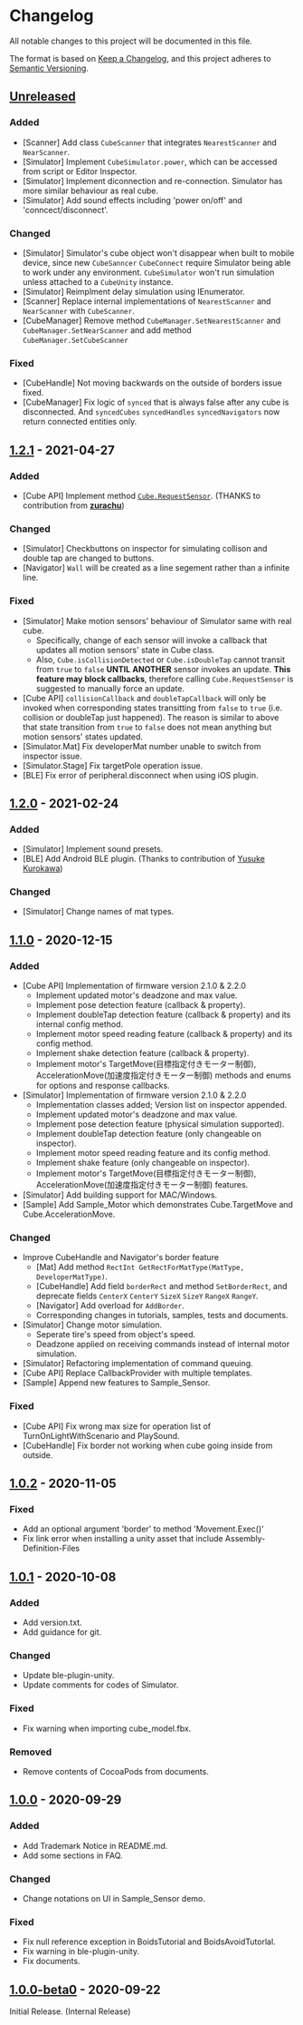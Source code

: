 # Changelog

All notable changes to this project will be documented in this file.

The format is based on [Keep a Changelog](https://keepachangelog.com/en/1.0.0/),
and this project adheres to [Semantic Versioning](https://semver.org/spec/v2.0.0.html).

## [Unreleased](https://github.com/morikatron/toio-sdk-for-unity/tree/develop)

### Added

- [Scanner] Add class `CubeScanner` that integrates `NearestScanner` and `NearScanner`.
- [Simulator] Implement `CubeSimulator.power`, which can be accessed from script or Editor Inspector.
- [Simulator] Implement diconnection and re-connection. Simulator has more similar behaviour as real cube.
- [Simulator] Add sound effects including 'power on/off' and 'conncect/disconnect'.

### Changed

- [Simulator] Simulator's cube object won't disappear when built to mobile device, since new `CubeSanncer` `CubeConnect` require Simulator being able to work under any environment. `CubeSimulator` won't run simulation unless attached to a `CubeUnity` instance.
- [Simulator] Reimplment delay simulation using IEnumerator.
- [Scanner] Replace internal implementations of `NearestScanner` and `NearScanner` with `CubeScanner`.
- [CubeManager] Remove method `CubeManager.SetNearestScanner` and `CubeManager.SetNearScanner` and add method `CubeManager.SetCubeScanner`

### Fixed

- [CubeHandle] Not moving backwards on the outside of borders issue fixed.
- [CubeManager] Fix logic of `synced` that is always false after any cube is disconnected. And `syncedCubes` `syncedHandles` `syncedNavigators` now return connected entities only.

## [1.2.1](https://github.com/morikatron/toio-sdk-for-unity/tree/v1.2.1) - 2021-04-27

### Added

- [Cube API] Implement method [`Cube.RequestSensor`](https://toio.github.io/toio-spec/docs/ble_sensor#書き込み操作). (THANKS to contribution from [**zurachu**](https://github.com/zurachu))

### Changed

- [Simulator] Checkbuttons on inspector for simulating collison and double tap are changed to buttons.
- [Navigator] `Wall` will be created as a line segement rather than a infinite line.

### Fixed

- [Simulator] Make motion sensors' behaviour of Simulator same with real cube.
  - Specifically, change of each sensor will invoke a callback that updates all motion sensors' state in Cube class.
  - Also, `Cube.isCollisionDetected` or `Cube.isDoubleTap` cannot transit from `true` to `false` **UNTIL** **ANOTHER** sensor invokes an update. **This feature may block callbacks**, therefore calling `Cube.RequestSensor` is suggested to manually force an update.
- [Cube API] `collisionCallback` and `doubleTapCallback` will only be invoked when corresponding states transitting from `false` to `true` (i.e. collision or doubleTap just happened). The reason is similar to above that state transition from `true` to `false` does not mean anything but motion sensors' states updated.
- [Simulator.Mat] Fix developerMat number unable to switch from inspector issue.
- [Simulator.Stage] Fix targetPole operation issue.
- [BLE] Fix error of peripheral.disconnect when using iOS plugin.

## [1.2.0](https://github.com/morikatron/toio-sdk-for-unity/tree/v1.2.0) - 2021-02-24

### Added

- [Simulator] Implement sound presets.
- [BLE] Add Android BLE plugin. (Thanks to contribution of [Yusuke Kurokawa](https://github.com/wotakuro))

### Changed

- [Simulator] Change names of mat types.

## [1.1.0](https://github.com/morikatron/toio-sdk-for-unity/tree/v1.1.0) - 2020-12-15

### Added

- [Cube API] Implementation of firmware version 2.1.0 & 2.2.0
  - Implement updated motor's deadzone and max value.
  - Implement pose detection feature (callback & property).
  - Implement doubleTap detection feature (callback & property) and its internal config method.
  - Implement motor speed reading feature (callback & property) and its config method.
  - Implement shake detection feature (callback & property).
  - Implement motor's TargetMove(目標指定付きモーター制御), AccelerationMove(加速度指定付きモーター制御) methods and enums for options and response callbacks.
- [Simulator] Implementation of firmware version 2.1.0 & 2.2.0
  - Implementation classes added; Version list on inspector appended.
  - Implement updated motor's deadzone and max value.
  - Implement pose detection feature (physical simulation supported).
  - Implement doubleTap detection feature (only changeable on inspector).
  - Implement motor speed reading feature and its config method.
  - Implement shake feature (only changeable on inspector).
  - Implement motor's TargetMove(目標指定付きモーター制御), AccelerationMove(加速度指定付きモーター制御) features.
- [Simulator] Add building support for MAC/Windows.
- [Sample] Add Sample_Motor which demonstrates Cube.TargetMove and Cube.AccelerationMove.

### Changed

- Improve CubeHandle and Navigator's border feature
  - [Mat] Add method `RectInt GetRectForMatType(MatType, DeveloperMatType)`.
  - [CubeHandle] Add field `borderRect` and method `SetBorderRect`, and deprecate fields `CenterX` `CenterY` `SizeX` `SizeY` `RangeX` `RangeY`.
  - [Navigator] Add overload for `AddBorder`.
  - Corresponding changes in tutorials, samples, tests and documents.
- [Simulator] Change motor simulation.
  - Seperate tire's speed from object's speed.
  - Deadzone applied on receiving commands instead of internal motor simulation.
- [Simulator] Refactoring implementation of command queuing.
- [Cube API] Replace CallbackProvider with multiple templates.
- [Sample] Append new features to Sample_Sensor.

### Fixed

- [Cube API] Fix wrong max size for operation list of TurnOnLightWithScenario and PlaySound.
- [CubeHandle] Fix border not working when cube going inside from outside.

## [1.0.2](https://github.com/morikatron/toio-sdk-for-unity/tree/v1.0.2) - 2020-11-05

### Fixed

- Add an optional argument 'border' to method 'Movement.Exec()'
- Fix link error when installing a unity asset that include Assembly-Definition-Files

## [1.0.1](https://github.com/morikatron/toio-sdk-for-unity/tree/v1.0.1) - 2020-10-08

### Added

- Add version.txt.
- Add guidance for git.

### Changed

- Update ble-plugin-unity.
- Update comments for codes of Simulator.

### Fixed

- Fix warning when importing cube_model.fbx.

### Removed

- Remove contents of CocoaPods from documents.


## [1.0.0](https://github.com/morikatron/toio-sdk-for-unity/tree/v1.0.0) - 2020-09-29

### Added

- Add Trademark Notice in README.md.
- Add some sections in FAQ.

### Changed

- Change notations on UI in Sample_Sensor demo.

### Fixed

- Fix null reference exception in BoidsTutorial and BoidsAvoidTutorlal.
- Fix warning in ble-plugin-unity.
- Fix documents.

## [1.0.0-beta0](https://github.com/morikatron/toio-sdk-for-unity/tree/v1.0.0-beta0) - 2020-09-22

Initial Release. (Internal Release)